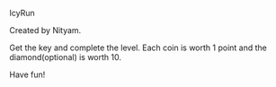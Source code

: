 IcyRun

Created by Nityam.

Get the key and complete the level. Each coin is worth 1 point and the diamond(optional) is worth 10.

Have fun!
